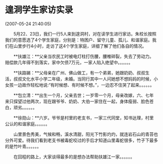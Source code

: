 # 遑洞学生家访实录 

(2007-05-24 21:40:05)

　　5月22、23日，我们一行5人来到遑洞村，对在读学生进行家访。朱校长按照我们的意愿选了4个学生家庭，分别是：特困户、留守儿童、孤儿、和谐家庭。我们在山里步行4小时，走访了这4个学生家庭，详细了解了他们各自的情况。

　　**扶雄江：**父亲当农民工时被电灯柱打伤腰，腰椎碎裂，失去了劳动力。赔偿款几年得不到落实，家中欠债7万元，一家人陷入绝望中。。。。。。

　　**扶路娣：**父母亲在广州、佛山做工，有一个弟弟，她跟奶奶、叔叔生活，叔叔文化水平小学二年级，未婚。当同行其中一人问她想不想妈妈的时候，小女孩一边故作轻松地说:“有时候想、有时候不想。”，一边忍不住哭了起来。。。。。。

　　**包立清：**出生一个月，父亲去世；一岁零一个月，母亲改嫁，六、七年来只探望过他两次，现在跟爷爷、奶奶、大伯一家住在一起，身体瘦弱、脸色苍白，顽劣。。。。。。

　　**徐勋山：**六岁。爷爷是村里的老支书，一家三代同堂，知书达理，村里公认的和谐家庭。。。。。。

 

　　山里景色秀美，气候和畅，溪水清甜，阳光下竹影灼灼，就连岩石山的青苔也分外可爱。待我们看到老支书被毒蛇咬过的手后才知道山里毒蛇很多，竹子下最多的是竹叶青。。。。。。

　　在回程的路上，大家谈得最多的是想办法帮助扶雄江一家。。。。。。